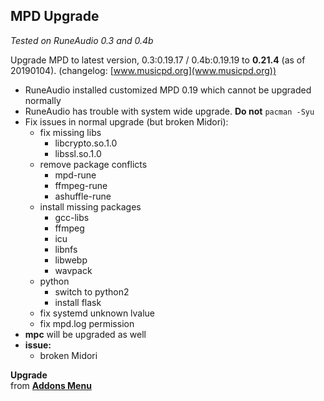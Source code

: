 MPD Upgrade
---
_Tested on RuneAudio 0.3 and 0.4b_

Upgrade MPD to latest version, 0.3:0.19.17 / 0.4b:0.19.19 to **0.21.4** (as of 20190104). (changelog: [www.musicpd.org](www.musicpd.org))
- RuneAudio installed customized MPD 0.19 which cannot be upgraded normally
- RuneAudio has trouble with system wide upgrade. **Do not** `pacman -Syu`
- Fix issues in normal upgrade (but broken Midori):
	- fix missing libs
		- libcrypto.so.1.0
		- libssl.so.1.0
	- remove package conflicts
		- mpd-rune
		- ffmpeg-rune
		- ashuffle-rune
	- install missing packages
		- gcc-libs
		- ffmpeg
		- icu
		- libnfs
		- libwebp
		- wavpack
	- python
		- switch to python2
		- install flask
	- fix systemd unknown lvalue
	- fix mpd.log permission
- **mpc** will be upgraded as well
- **issue:**
	- broken Midori

**Upgrade**  
from [**Addons Menu**](https://github.com/rern/RuneAudio_Addons)
